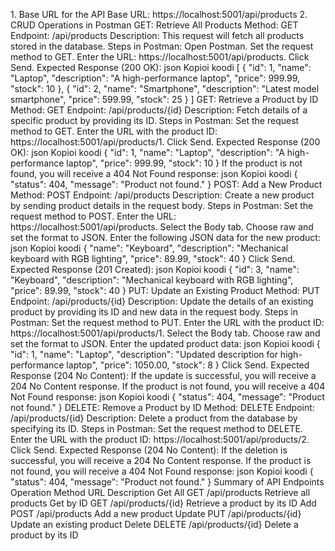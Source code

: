 1\. Base URL for the API Base URL: https://localhost:5001/api/products
2. CRUD Operations in Postman GET: Retrieve All Products Method: GET
Endpoint: /api/products Description: This request will fetch all
products stored in the database. Steps in Postman: Open Postman. Set the
request method to GET. Enter the URL:
https://localhost:5001/api/products. Click Send. Expected Response (200
OK): json Kopioi koodi \[ { \"id\": 1, \"name\": \"Laptop\",
\"description\": \"A high-performance laptop\", \"price\": 999.99,
\"stock\": 10 }, { \"id\": 2, \"name\": \"Smartphone\", \"description\":
\"Latest model smartphone\", \"price\": 599.99, \"stock\": 25 } \] GET:
Retrieve a Product by ID Method: GET Endpoint: /api/products/{id}
Description: Fetch details of a specific product by providing its ID.
Steps in Postman: Set the request method to GET. Enter the URL with the
product ID: https://localhost:5001/api/products/1. Click Send. Expected
Response (200 OK): json Kopioi koodi { \"id\": 1, \"name\": \"Laptop\",
\"description\": \"A high-performance laptop\", \"price\": 999.99,
\"stock\": 10 } If the product is not found, you will receive a 404 Not
Found response: json Kopioi koodi { \"status\": 404, \"message\":
\"Product not found.\" } POST: Add a New Product Method: POST Endpoint:
/api/products Description: Create a new product by sending product
details in the request body. Steps in Postman: Set the request method to
POST. Enter the URL: https://localhost:5001/api/products. Select the
Body tab. Choose raw and set the format to JSON. Enter the following
JSON data for the new product: json Kopioi koodi { \"name\":
\"Keyboard\", \"description\": \"Mechanical keyboard with RGB
lighting\", \"price\": 89.99, \"stock\": 40 } Click Send. Expected
Response (201 Created): json Kopioi koodi { \"id\": 3, \"name\":
\"Keyboard\", \"description\": \"Mechanical keyboard with RGB
lighting\", \"price\": 89.99, \"stock\": 40 } PUT: Update an Existing
Product Method: PUT Endpoint: /api/products/{id} Description: Update the
details of an existing product by providing its ID and new data in the
request body. Steps in Postman: Set the request method to PUT. Enter the
URL with the product ID: https://localhost:5001/api/products/1. Select
the Body tab. Choose raw and set the format to JSON. Enter the updated
product data: json Kopioi koodi { \"id\": 1, \"name\": \"Laptop\",
\"description\": \"Updated description for high-performance laptop\",
\"price\": 1050.00, \"stock\": 8 } Click Send. Expected Response (204 No
Content): If the update is successful, you will receive a 204 No Content
response. If the product is not found, you will receive a 404 Not Found
response: json Kopioi koodi { \"status\": 404, \"message\": \"Product
not found.\" } DELETE: Remove a Product by ID Method: DELETE Endpoint:
/api/products/{id} Description: Delete a product from the database by
specifying its ID. Steps in Postman: Set the request method to DELETE.
Enter the URL with the product ID:
https://localhost:5001/api/products/2. Click Send. Expected Response
(204 No Content): If the deletion is successful, you will receive a 204
No Content response. If the product is not found, you will receive a 404
Not Found response: json Kopioi koodi { \"status\": 404, \"message\":
\"Product not found.\" } Summary of API Endpoints Operation Method URL
Description Get All GET /api/products Retrieve all products Get by ID
GET /api/products/{id} Retrieve a product by its ID Add POST
/api/products Add a new product Update PUT /api/products/{id} Update an
existing product Delete DELETE /api/products/{id} Delete a product by
its ID
